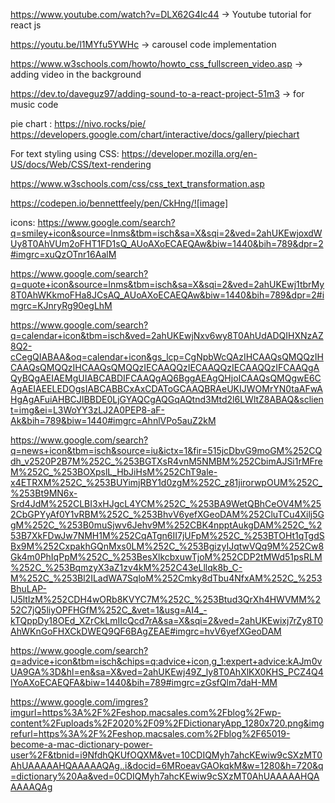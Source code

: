 https://www.youtube.com/watch?v=DLX62G4lc44 -> Youtube tutorial for react js

https://youtu.be/l1MYfu5YWHc -> carousel code implementation

https://www.w3schools.com/howto/howto_css_fullscreen_video.asp -> adding video in the background

https://dev.to/daveguz97/adding-sound-to-a-react-project-51m3 -> for music code


pie chart :
https://nivo.rocks/pie/ 
https://developers.google.com/chart/interactive/docs/gallery/piechart

For text styling using CSS:
https://developer.mozilla.org/en-US/docs/Web/CSS/text-rendering

https://www.w3schools.com/css/css_text_transformation.asp

https://codepen.io/bennettfeely/pen/CkHng/![image]



icons:
https://www.google.com/search?q=smiley+icon&source=lnms&tbm=isch&sa=X&sqi=2&ved=2ahUKEwjoxdWUy8T0AhVUm2oFHT1FD1sQ_AUoAXoECAEQAw&biw=1440&bih=789&dpr=2#imgrc=xuQzOTnr16AalM


https://www.google.com/search?q=quote+icon&source=lnms&tbm=isch&sa=X&sqi=2&ved=2ahUKEwj1tbrMy8T0AhWKkmoFHa8JCsAQ_AUoAXoECAEQAw&biw=1440&bih=789&dpr=2#imgrc=KJnryRg90egLhM


https://www.google.com/search?q=calendar+icon&tbm=isch&ved=2ahUKEwjNxv6wy8T0AhUdADQIHXNzAZ8Q2-cCegQIABAA&oq=calendar+icon&gs_lcp=CgNpbWcQAzIHCAAQsQMQQzIHCAAQsQMQQzIHCAAQsQMQQzIECAAQQzIECAAQQzIECAAQQzIFCAAQgAQyBQgAEIAEMgUIABCABDIFCAAQgAQ6BggAEAgQHjoICAAQsQMQgwE6CAgAEIAEELEDOgsIABCABBCxAxCDAToGCAAQBRAeUKIJWOMrYN0taAFwAHgAgAFuiAHBCJIBBDE0LjGYAQCgAQGqAQtnd3Mtd2l6LWltZ8ABAQ&sclient=img&ei=L3WoYY3zLJ2A0PEP8-aF-Ak&bih=789&biw=1440#imgrc=AhnlVPo5auZ2kM


https://www.google.com/search?q=news+icon&tbm=isch&source=iu&ictx=1&fir=515jcDbvG9moGM%252CQdh_v2520P2B7M%252C_%253BGTXsR4vnM5NMBM%252CbimAJSi1rMFreM%252C_%253BOXpslL_HbJiHsM%252ChT9ale-x4ETRXM%252C_%253BUYimjRBY1d0zgM%252C_z81jirorwpOUM%252C_%253Bt9MN6x-Srd4JdM%252CLBI3xHJgcL4YCM%252C_%253BA9WetQBhCeOV4M%252CbGPYyAf0Y1vRBM%252C_%253BhvV6yefXGeoDAM%252CluTCu4Xilj5GgM%252C_%253B0muSjwv6Jehv9M%252CBK4npptAukgDAM%252C_%253B7XkFDwJw7NMH1M%252CqATgn6II7jUFpM%252C_%253BTOHt1qTgdSBx9M%252CxpakhGQnMxs0LM%252C_%253BgizyIJqtwVQq9M%252Cw8Gk4m0PhIqPpM%252C_%253BesXlkcbxuwTjoM%252CDP2tMWd51psRLM%252C_%253BqmzyX3aZ1zv4kM%252C43eLllqk8b_C-M%252C_%253Bl2ILadWA7SqloM%252Cmky8dTbu4NfxAM%252C_%253BhuLAP-lJ5ltIzM%252CDH4wORb8KVYC7M%252C_%253Btud3QrXh4HWVMM%252C7jQ5liyOPFHGfM%252C_&vet=1&usg=AI4_-kTQppDy18OEd_XZrCkLmIIcQcd7rA&sa=X&sqi=2&ved=2ahUKEwixj7rZy8T0AhWKnGoFHXCkDWEQ9QF6BAgZEAE#imgrc=hvV6yefXGeoDAM


https://www.google.com/search?q=advice+icon&tbm=isch&chips=q:advice+icon,g_1:expert+advice:kAJm0vUA9GA%3D&hl=en&sa=X&ved=2ahUKEwj49Z_ly8T0AhXlKX0KHS_PCZ4Q4lYoAXoECAEQFA&biw=1440&bih=789#imgrc=zGsfQlm7daH-MM


https://www.google.com/imgres?imgurl=https%3A%2F%2Feshop.macsales.com%2Fblog%2Fwp-content%2Fuploads%2F2020%2F09%2FDictionaryApp_1280x720.png&imgrefurl=https%3A%2F%2Feshop.macsales.com%2Fblog%2F65019-become-a-mac-dictionary-power-user%2F&tbnid=i9NfdhQKUfOQXM&vet=10CDIQMyh7ahcKEwiw9cSXzMT0AhUAAAAAHQAAAAAQAg..i&docid=6MRoeavGAOkqkM&w=1280&h=720&q=dictionary%20Aa&ved=0CDIQMyh7ahcKEwiw9cSXzMT0AhUAAAAAHQAAAAAQAg


